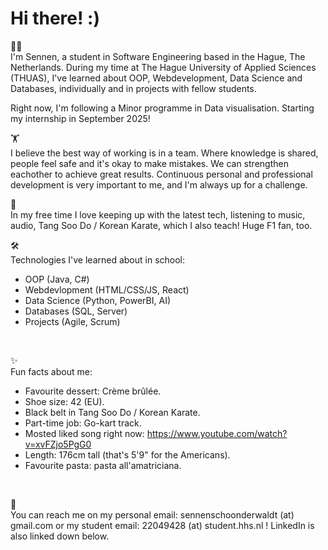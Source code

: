 # Hi there! :)

👨‍💻 <br>
I'm Sennen, a student in Software Engineering based in the Hague, The Netherlands. During my time at The Hague University of Applied Sciences (THUAS), I've learned about OOP, Webdevelopment, Data Science and Databases, individually and in projects with fellow students. 

Right now, I'm following a Minor programme in Data visualisation. Starting my internship in September 2025!
<br>

🏋 <br>
I believe the best way of working is in a team. Where knowledge is shared, people feel safe and it's okay to make mistakes. We can strengthen eachother to achieve great results. Continuous personal and professional development is very important to me, and I'm always up for a challenge. 
<br>

🎯 <br>
In my free time I love keeping up with the latest tech, listening to music, audio, Tang Soo Do / Korean Karate, which I also teach! Huge F1 fan, too. 
<br>

🛠️ <br>
Technologies I've learned about in school:
  - OOP (Java, C#)
  - Webdevlopment (HTML/CSS/JS, React)
  - Data Science (Python, PowerBI, AI)
  - Databases (SQL, Server)
  - Projects (Agile, Scrum)
<br>

✨<br>
Fun facts about me:
  - Favourite dessert: Crème brûlée.
  - Shoe size: 42 (EU).
  - Black belt in Tang Soo Do / Korean Karate.
  - Part-time job: Go-kart track.
  - Mosted liked song right now: https://www.youtube.com/watch?v=xvFZjo5PgG0
  - Length: 176cm tall (that's 5'9" for the Americans).
  - Favourite pasta: pasta all'amatriciana.
<br>

📩 <br>
You can reach me on my personal email: sennenschoonderwaldt (at) gmail.com or my student email: 22049428 (at) student.hhs.nl ! LinkedIn is also linked down below. 
<br>


<!--
**imsennen/imsennen** is a ✨ _special_ ✨ repository because its `README.md` (this file) appears on your GitHub profile.

Here are some ideas to get you started:

- 🔭 I’m currently working on ...
- 🌱 I’m currently learning ...
- 👯 I’m looking to collaborate on ...
- 🤔 I’m looking for help with ...
- 💬 Ask me about ...
- 📫 How to reach me: ...
- 😄 Pronouns: ...
- ⚡ Fun fact: ...
-->
